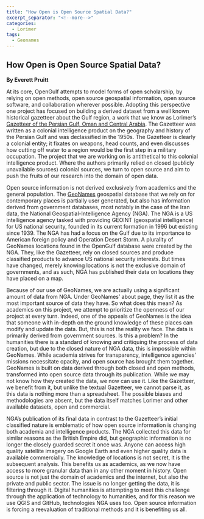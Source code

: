 ```yaml
---
title: "How Open is Open Source Spatial Data?"
excerpt_separator: "<!--more-->"
categories:
  - Lorimer
tags:
  - Geonames
---
```


## How Open is Open Source Spatial Data?

**By Everett Pruitt**


At its core, OpenGulf attempts to model forms of open scholarship, by relying on open methods, open source geospatial information, open source software, and collaboration wherever possible. Adopting this perspective one project has focused on building a derived dataset from a well known historical gazetteer about the Gulf region, a work that we know as Lorimer’s [Gazetteer of the Persian Gulf, Oman and Central Arabia](https://archive.org/details/in.ernet.dli.2015.206963). The Gazetteer was written as a colonial intelligence product on the geography and history of the Persian Gulf and was declassified in the 1950s. The Gazetteer is clearly a colonial entity; it fixates on weapons, head counts, and even discusses how cutting off water to a region would be the first step in a military occupation. The project that we are working on is antithetical to this colonial intelligence product. Where the authors primarily relied on closed (publicly unavailable sources) colonial sources, we turn to open source and aim to push the fruits of our research into the domain of open data.

Open source information is not derived exclusively from academics and the general population. The [GeoNames](http://geonames.org) geospatial database that we rely on for contemporary places is partially user generated, but also has information derived from government databases, most notably in the case of the Iran data, the National Geospatial-Intelligence Agency (NGA).  The NGA is a US intelligence agency tasked with providing GEOINT (geospatial intelligence) for US national security, founded in its current formation in 1996 but existing since 1939. The NGA has had a focus on the Gulf due to its importance to American foreign policy and Operation Desert Storm. A plurality of GeoNames locations found in the OpenGulf database were created by the NGA. They, like the Gazetteer, rely on closed sources and produce classified products to advance US national security interests. But times have changed, merely knowing locations is not the exclusive domain of governments, and as such, NGA has published their data on locations they have placed on a map.

Because of our use of GeoNames, we are actually using a significant amount of data from NGA. Under GeoNames’ about page, they list it as the most important source of data they have. So what does this mean? As academics on this project, we attempt to prioritize the openness of our project at every turn. Indeed, one of the appeals of GeoNames is the idea that someone with in-depth on the ground knowledge of these places can modify and update the data. But, this is not the reality we face. The data is primarily derived from government sources. Is this a problem? In the humanities there is a standard of knowing and critiquing the process of data creation, but due to the closed nature of NGA data, this is impossible within GeoNames. While academia strives for transparency, intelligence agencies’ missions necessitate opacity, and open source has brought them together. GeoNames is built on data derived through both closed and open methods, transformed into open source data through its publication. While we may not know how they created the data, we now can use it. Like the Gazetteer, we benefit from it, but unlike the textual Gazetteer, we cannot parse it, as this data is nothing more than a spreadsheet. The possible biases and methodologies are absent, but the data itself matches Lorimer and other available datasets, open and commercial.

NGA’s publication of its final data in contrast to the Gazetteer’s initial classified nature is emblematic of how open source information is changing both academia and intelligence products. The NGA collected this data for similar reasons as the British Empire did, but geographic information is no longer the closely guarded secret it once was. Anyone can access high quality satellite imagery on Google Earth and even higher quality data is available commercially. The knowledge of locations is not secret, it is the subsequent analysis. This benefits us as academics, as we now have access to more granular data than in any other moment in history. Open source is not just the domain of academics and the internet, but also the private and public sector. The issue is no longer getting the data, it is filtering through it. Digital humanities is attempting to meet this challenge through the application of technology to humanities, and for this reason we use QGIS and GitHub, technologies NGA uses too. Open source information is forcing a reevaluation of traditional methods and it is benefiting us all.
